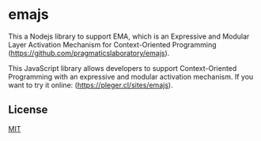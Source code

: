 # emajs

This a Nodejs library to support EMA, which is an Expressive and Modular Layer Activation Mechanism for Context-Oriented Programming (https://github.com/pragmaticslaboratory/emajs). 

This JavaScript library allows developers to support Context-Oriented Programming with an expressive and modular activation mechanism. If you want to try it online: (https://pleger.cl/sites/emajs).


License
----

[MIT](https://en.wikipedia.org/wiki/MIT_License)
